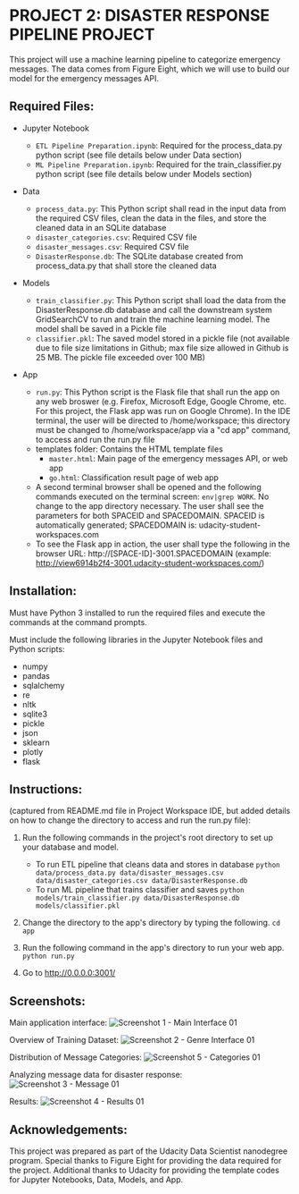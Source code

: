 # PROJECT 2:  DISASTER RESPONSE PIPELINE PROJECT

This project will use a machine learning pipeline to categorize emergency messages.  The data comes from Figure Eight, which we will use to build our model for the emergency messages API.

## Required Files:

- Jupyter Notebook
  - `ETL Pipeline Preparation.ipynb`:  Required for the process_data.py python script (see file details below under Data section)
  - `ML Pipeline Preparation.ipynb`:  Required for the train_classifier.py python script (see file details below under Models section)

- Data
  - `process_data.py`:  This Python script shall read in the input data from the required CSV files, clean the data in the files, and store the cleaned data in an SQLite database
  - `disaster_categories.csv`:  Required CSV file
  - `disaster_messages.csv`:  Required CSV file
  - `DisasterResponse.db`:  The SQLite database created from process_data.py that shall store the cleaned data

- Models
  - `train_classifier.py`:  This Python script shall load the data from the DisasterResponse.db database and call the downstream system GridSearchCV to run and train the machine learning model.  The model shall be saved in a Pickle file
  - `classifier.pkl`:  The saved model stored in a pickle file (not available due to file size limitations in Github; max file size allowed in Github is 25 MB.  The pickle file exceeded over 100 MB)

- App
  - `run.py`:  This Python script is the Flask file that shall run the app on any web broswer (e.g. Firefox, Microsoft Edge, Google Chrome, etc.  For this project, the Flask app was run on Google Chrome).  In the IDE terminal, the user will be directed to /home/workspace; this directory must be changed to /home/workspace/app via a "cd app" command, to access and run the run.py file
  - templates folder:  Contains the HTML template files
    - `master.html`:  Main page of the emergency messages API, or web app
    - `go.html`:  Classification result page of web app
  - A second terminal browser shall be opened and the following commands executed on the terminal screen:  `env|grep WORK`.  No change to the app directory necessary.  The user shall see the parameters for both SPACEID and SPACEDOMAIN.  SPACEID is automatically generated; SPACEDOMAIN is:  udacity-student-workspaces.com
  - To see the Flask app in action, the user shall type the following in the browser URL:  http://[SPACE-ID]-3001.SPACEDOMAIN (example:  http://view6914b2f4-3001.udacity-student-workspaces.com/)


## Installation:

Must have Python 3 installed to run the required files and execute the commands at the command prompts.

Must include the following libraries in the Jupyter Notebook files and Python scripts:
- numpy
- pandas
- sqlalchemy
- re
- nltk
- sqlite3
- pickle
- json
- sklearn
- plotly
- flask


## Instructions:

(captured from README.md file in Project Workspace IDE, but added details on how to change the directory to access and run the run.py file):

1. Run the following commands in the project's root directory to set up your database and model.

    - To run ETL pipeline that cleans data and stores in database
        `python data/process_data.py data/disaster_messages.csv data/disaster_categories.csv data/DisasterResponse.db`
    - To run ML pipeline that trains classifier and saves
        `python models/train_classifier.py data/DisasterResponse.db models/classifier.pkl`

2. Change the directory to the app's directory by typing the following.
    `cd app`

3. Run the following command in the app's directory to run your web app.
    `python run.py`

4. Go to http://0.0.0.0:3001/


## Screenshots:

Main application interface:
![Screenshot 1 - Main Interface 01](https://user-images.githubusercontent.com/39567971/116820035-f4e77c00-ab40-11eb-864b-1fb1a2a6b351.png)

Overview of Training Dataset:
![Screenshot 2 - Genre Interface 01](https://user-images.githubusercontent.com/39567971/116820036-f4e77c00-ab40-11eb-9232-e340f3141fcd.png)

Distribution of Message Categories:
![Screenshot 5 - Categories 01](https://user-images.githubusercontent.com/39567971/116830490-8f16e680-ab78-11eb-82b0-610087b80505.png)

Analyzing message data for disaster response:
![Screenshot 3 - Message 01](https://user-images.githubusercontent.com/39567971/116820038-f4e77c00-ab40-11eb-88c3-11ab03f3432e.png)

Results:
![Screenshot 4 - Results 01](https://user-images.githubusercontent.com/39567971/116820039-f4e77c00-ab40-11eb-953a-d1204be62809.png)


## Acknowledgements:

This project was prepared as part of the Udacity Data Scientist nanodegree program.  Special thanks to Figure Eight for providing the data required for the project.  Additional thanks to Udacity for providing the template codes for Jupyter Notebooks, Data, Models, and App.
